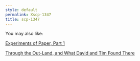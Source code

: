 ```yaml
---
style: default
permalink: Xscp-1347
title: scp-1347
---
```

You may also like:

[Experiments of Paper, Part 1](http://scp-wiki.net/experiments-of-paper-part-1)

[Through the Out-Land, and What David and Tim Found There](http://scp-wiki.net/through-the-out-land-and-what-david-and-tim-found-there)
